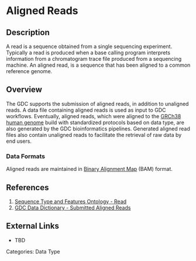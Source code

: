 # Aligned Reads #
## Description ##
A read is a sequence obtained from a single sequencing experiment. Typically a read is produced when a base calling program interprets information from a chromatogram trace file produced from a sequencing machine. An aligned read, is a sequence that has been aligned to a common reference genome.
## Overview ##
The GDC supports the submission of aligned reads, in addition to unaligned reads. A data file containing aligned reads is used as input to GDC workflows.
Eventually, aligned reads, which were aligned to the [GRCh38 human genome](LINK) build with standardized protocols based on data type, are also generated by the GDC bioinformatics pipelines. Generated aligned read files also contain unaligned reads to facilitate the retrieval of raw data by end users.
### Data Formats ###
Aligned reads are maintained in [Binary Alignment Map](LINK) (BAM) format.
## References ##
1. [Sequence Type and Features Ontology - Read](http://bioportal.bioontology.org/ontologies/SO?p=classes&conceptid=http%3A%2F%2Fpurl.obolibrary.org%2Fobo%2FSO_0000150)
2. [GDC Data Dictionary - Submitted Aligned Reads](https://docs.gdc.cancer.gov/Data_Dictionary/viewer/#?view=table-definition-view&id=submitted_aligned_reads)

## External Links ##
* TBD

Categories: Data Type
